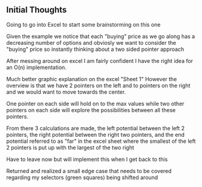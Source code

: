 ## Initial Thoughts
Going to go into Excel to start some brainstorming on this one

Given the example we notice that each "buying" price as we go along has a decreasing number of options and obviosly we want to consider the "buying" price so instantly thinking about a two sided pointer approach


After messing around on excel I am fairly confident I have the right idea for an O(n) implementation. 

Much better graphic explanation on the excel "Sheet 1"
However the overview is that we have 2 pointers on the left and to pointers on the right and we would want to move towards the center.

One pointer on each side will hold on to the max values while two other pointers on each side will explore the possibilities between all these pointers.

From there 3 calculations are made, the left potential between the left 2 pointers, the right potential between the right two pointers, and the end potential referred to as "far" in the excel sheet where the smallest of the left 2 pointers is put up with the largest of the two right


Have to leave now but will implement this when I get back to this


Returned and realized a small edge case that needs to be covered regarding my selectors (green squares) being shifted around